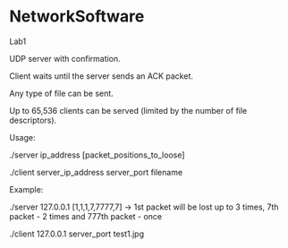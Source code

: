 # NetworkSoftware

Lab1

UDP server with confirmation.

Client waits until the server sends an ACK packet.

Any type of file can be sent.

Up to 65,536 clients can be served (limited by the number of file descriptors).


Usage:

./server ip_address [packet_positions_to_loose]

./client server_ip_address server_port filename


Example:

./server 127.0.0.1 [1,1,1,7,7777,7]   ->   1st packet will be lost up to 3 times, 7th packet - 2 times and 777th packet - once

./client 127.0.0.1 server_port test1.jpg

